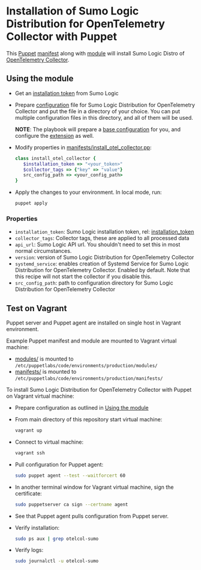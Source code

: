 # Installation of Sumo Logic Distribution for OpenTelemetry Collector with Puppet

This [Puppet][puppet] [manifest](manifest/../manifests/install_otel_collector.pp) along with
[module](modules/install_otel_collector/) will install Sumo Logic Distro of [OpenTelemetry Collector][otc_link].

## Using the module

- Get an [installation token][installation_token] from Sumo Logic
- Prepare [configuration](../../docs/configuration.md) file for Sumo Logic Distribution for OpenTelemetry Collector and put the file in a directory of your choice. You can put multiple configuration files in this directory, and all of them will be used.

  **NOTE**: The playbook will prepare a [base configuration][base_configuration] for you, and configure the [extension][sumologicextension] as well.
- Modify properties in [manifests/install_otel_collector.pp](manifests/install_otel_collector.pp):

  ```ruby
  class install_otel_collector {
     $installation_token => "<your_token>"
     $collector_tags => {"key" => "value"}
     src_config_path => <your_config_path>
  }
  ```

- Apply the changes to your environment. In local mode, run:

  ```bash
  puppet apply
  ```

### Properties

- `installation_token`: Sumo Logic installation token, rel: [installation_token]
- `collector_tags`: Collector tags, these are applied to all processed data
- `api_url`: Sumo Logic API url. You shouldn't need to set this in most normal circumstances.
- `version`: version of Sumo Logic Distribution for OpenTelemetry Collector
- `systemd_service`: enables creation of Systemd Service for Sumo Logic Distribution for OpenTelemetry Collector. Enabled by default. Note that this recipe will not start the collector if you disable this.
- `src_config_path`: path to configuration directory for Sumo Logic Distribution for OpenTelemetry Collector

## Test on Vagrant

Puppet server and Puppet agent are installed on single host in Vagrant environment.

Example Puppet manifest and module are mounted to Vagrant virtual machine:

- [modules/](modules/)  is mounted to `/etc/puppetlabs/code/environments/production/modules/`
- [manifests/](manifests/) is mounted to `/etc/puppetlabs/code/environments/production/manifests/`

To install Sumo Logic Distribution for OpenTelemetry Collector with Puppet on Vagrant virtual machine:

- Prepare configuration as outlined in [Using the module](#using-the-module)
- From main directory of this repository start virtual machine:

  ```bash
  vagrant up
  ```

- Connect to virtual machine:

  ```bash
  vagrant ssh
  ```

- Pull configuration for Puppet agent:

  ```bash
  sudo puppet agent --test --waitforcert 60
  ```

- In another terminal window for Vagrant virtual machine, sign the certificate:

  ```bash
  sudo puppetserver ca sign --certname agent
  ```

- See that Puppet agent pulls configuration from Puppet server.
- Verify installation:

  ```bash
  sudo ps aux | grep otelcol-sumo
  ```

- Verify logs:

  ```bash
  sudo journalctl -u otelcol-sumo
  ```

[puppet]: https://puppet.com/
[otc_link]: https://github.com/open-telemetry/opentelemetry-collector
[installation_token]: https://help.sumologic.com/docs/manage/security/installation-tokens/
[base_configuration]: ../sumologic.yaml
[sumologicextension]: https://github.com/open-telemetry/opentelemetry-collector-contrib/blob/v0.127.0/extension/sumologicextension
